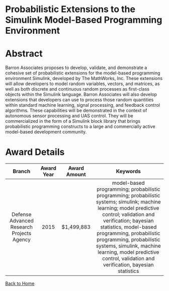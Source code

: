 
Probabilistic Extensions to the Simulink Model-Based Programming Environment
============================================================================

# Abstract


Barron Associates proposes to develop, validate, and demonstrate a cohesive set of probabilistic extensions for the model-based programming environment Simulink, developed by The MathWorks, Inc. These extensions will allow developers to model random variables, vectors, and matrices, as well as both discrete and continuous random processes as first-class objects within the Simulink language. Barron Associates will also develop extensions that developers can use to process those random quantities within standard machine learning, signal processing, and feedback control algorithms. These capabilities will be demonstrated in the context of autonomous sensor processing and UAS control. They will be commercialized in the form of a Simulink block library that brings probabilistic programming constructs to a large and commercially active model-based development community.  

# Award Details

|Branch|Award Year|Award Amount|Keywords|
| :---: | :---: | :---: | :---: |
|Defense Advanced Research Projects Agency|2015|$1,499,883|model-based programming; probabilistic programming; probabilistic systems; simulink; machine learning; model predictive control; validation and verification; bayesian statistics, model-based programming, probabilistic programming, probabilistic systems, simulink, machine learning, model predictive control, validation and verification, bayesian statistics|
  
  


[Back to Home](https://github.com/chrischow/dod_sbir_awards/CC/#1208)